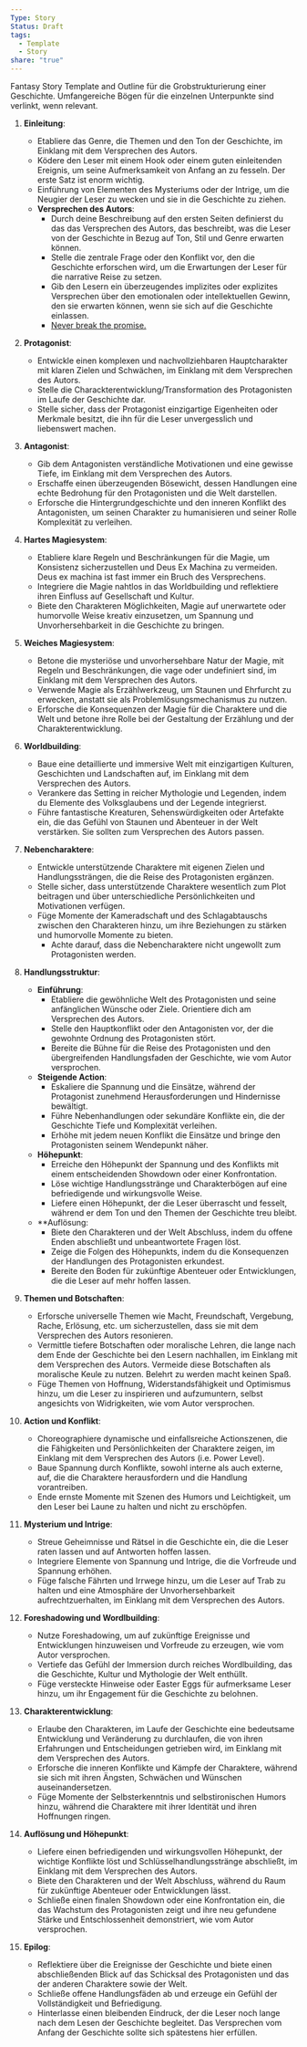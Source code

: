 ```yaml
---
Type: Story
Status: Draft
tags:
  - Template
  - Story
share: "true"
---
```


Fantasy Story Template and Outline für die Grobstrukturierung einer Geschichte. Umfangereiche Bögen für die einzelnen Unterpunkte sind verlinkt, wenn relevant. 

1. **Einleitung**:
   - Etabliere das Genre, die Themen und den Ton der Geschichte, im Einklang mit dem Versprechen des Autors.
   - Ködere den Leser mit einem Hook oder einem guten einleitenden Ereignis, um seine Aufmerksamkeit von Anfang an zu fesseln. Der erste Satz ist enorm wichtig. 
   - Einführung von Elementen des Mysteriums oder der Intrige, um die Neugier der Leser zu wecken und sie in die Geschichte zu ziehen.
   - **Versprechen des Autors**:
     - Durch deine Beschreibung auf den ersten Seiten definierst du das das Versprechen des Autors, das beschreibt, was die Leser von der Geschichte in Bezug auf Ton, Stil und Genre erwarten können.
     - Stelle die zentrale Frage oder den Konflikt vor, den die Geschichte erforschen wird, um die Erwartungen der Leser für die narrative Reise zu setzen.
     - Gib den Lesern ein überzeugendes implizites oder explizites Versprechen über den emotionalen oder intellektuellen Gewinn, den sie erwarten können, wenn sie sich auf die Geschichte einlassen.
     - <u>Never break the promise. </u>

2. **Protagonist**:
   - Entwickle einen komplexen und nachvollziehbaren Hauptcharakter mit klaren Zielen und Schwächen, im Einklang mit dem Versprechen des Autors.
   - Stelle die Charackterentwicklung/Transformation des Protagonisten im Laufe der Geschichte dar.
   - Stelle sicher, dass der Protagonist einzigartige Eigenheiten oder Merkmale besitzt, die ihn für die Leser unvergesslich und liebenswert machen.

3. **Antagonist**:
   - Gib dem Antagonisten verständliche Motivationen und eine gewisse Tiefe, im Einklang mit dem Versprechen des Autors.
   - Erschaffe einen überzeugenden Bösewicht, dessen Handlungen eine echte Bedrohung für den Protagonisten und die Welt darstellen.
   - Erforsche die Hintergrundgeschichte und den inneren Konflikt des Antagonisten, um seinen Charakter zu humanisieren und seiner Rolle Komplexität zu verleihen.

4. **Hartes Magiesystem**:
   - Etabliere klare Regeln und Beschränkungen für die Magie, um Konsistenz sicherzustellen und Deus Ex Machina zu vermeiden. Deus ex machina ist fast immer ein Bruch des Versprechens. 
   - Integriere die Magie nahtlos in das Worldbuilding und reflektiere ihren Einfluss auf Gesellschaft und Kultur.
   - Biete den Charakteren Möglichkeiten, Magie auf unerwartete oder humorvolle Weise kreativ einzusetzen, um Spannung und Unvorhersehbarkeit in die Geschichte zu bringen.

5. **Weiches Magiesystem**:
   - Betone die mysteriöse und unvorhersehbare Natur der Magie, mit Regeln und Beschränkungen, die vage oder undefiniert sind, im Einklang mit dem Versprechen des Autors.
   - Verwende Magie als Erzählwerkzeug, um Staunen und Ehrfurcht zu erwecken, anstatt sie als Problemlösungsmechanismus zu nutzen.
   - Erforsche die Konsequenzen der Magie für die Charaktere und die Welt und betone ihre Rolle bei der Gestaltung der Erzählung und der Charakterentwicklung.

6. **Worldbuilding**:
   - Baue eine detaillierte und immersive Welt mit einzigartigen Kulturen, Geschichten und Landschaften auf, im Einklang mit dem Versprechen des Autors.
   - Verankere das Setting in reicher Mythologie und Legenden, indem du Elemente des Volksglaubens und der Legende integrierst.
   - Führe fantastische Kreaturen, Sehenswürdigkeiten oder Artefakte ein, die das Gefühl von Staunen und Abenteuer in der Welt verstärken. Sie sollten zum Versprechen des Autors passen.

7. **Nebencharaktere**:
   - Entwickle unterstützende Charaktere mit eigenen Zielen und Handlungssträngen, die die Reise des Protagonisten ergänzen.
   - Stelle sicher, dass unterstützende Charaktere wesentlich zum Plot beitragen und über unterschiedliche Persönlichkeiten und Motivationen verfügen.
   - Füge Momente der Kameradschaft und des Schlagabtauschs zwischen den Charakteren hinzu, um ihre Beziehungen zu stärken und humorvolle Momente zu bieten.
	   - Achte darauf, dass die Nebencharaktere nicht ungewollt zum Protagonisten werden. 

8. **Handlungsstruktur**:
   - **Einführung**:
     - Etabliere die gewöhnliche Welt des Protagonisten und seine anfänglichen Wünsche oder Ziele. Orientiere dich am Versprechen des Autors.
     - Stelle den Hauptkonflikt oder den Antagonisten vor, der die gewohnte Ordnung des Protagonisten stört.
     - Bereite die Bühne für die Reise des Protagonisten und den übergreifenden Handlungsfaden der Geschichte, wie vom Autor versprochen.
   - **Steigende Action**:
     - Eskaliere die Spannung und die Einsätze, während der Protagonist zunehmend Herausforderungen und Hindernisse bewältigt.
     - Führe Nebenhandlungen oder sekundäre Konflikte ein, die der Geschichte Tiefe und Komplexität verleihen.
     - Erhöhe mit jedem neuen Konflikt die Einsätze und bringe den Protagonisten seinem Wendepunkt näher.
   - **Höhepunkt**:
     - Erreiche den Höhepunkt der Spannung und des Konflikts mit einem entscheidenden Showdown oder einer Konfrontation.
     - Löse wichtige Handlungsstränge und Charakterbögen auf eine befriedigende und wirkungsvolle Weise.
     - Liefere einen Höhepunkt, der die Leser überrascht und fesselt, während er dem Ton und den Themen der Geschichte treu bleibt.
   - **Auflösung:
     - Biete den Charakteren und der Welt Abschluss, indem du offene Enden abschließt und unbeantwortete Fragen löst.
     - Zeige die Folgen des Höhepunkts, indem du die Konsequenzen der Handlungen des Protagonisten erkundest.
     - Bereite den Boden für zukünftige Abenteuer oder Entwicklungen, die die Leser auf mehr hoffen lassen.

9. **Themen und Botschaften**:
   - Erforsche universelle Themen wie Macht, Freundschaft, Vergebung, Rache,  Erlösung, etc. um sicherzustellen, dass sie mit dem Versprechen des Autors resonieren.
   - Vermittle tiefere Botschaften oder moralische Lehren, die lange nach dem Ende der Geschichte bei den Lesern nachhallen, im Einklang mit dem Versprechen des Autors. Vermeide diese Botschaften als moralische Keule zu nutzen. Belehrt zu werden macht keinen Spaß. 
   - Füge Themen von Hoffnung, Widerstandsfähigkeit und Optimismus hinzu, um die Leser zu inspirieren und aufzumuntern, selbst angesichts von Widrigkeiten, wie vom Autor versprochen.

10. **Action und Konflikt**:
    - Choreographiere dynamische und einfallsreiche Actionszenen, die die Fähigkeiten und Persönlichkeiten der Charaktere zeigen, im Einklang mit dem Versprechen des Autors (i.e. Power Level).
    - Baue Spannung durch Konflikte, sowohl interne als auch externe, auf, die die Charaktere herausfordern und die Handlung vorantreiben.
    - Ende ernste Momente mit Szenen des Humors und Leichtigkeit, um den Leser bei Laune zu halten und nicht zu erschöpfen. 

11. **Mysterium und Intrige**:
    - Streue Geheimnisse und Rätsel in die Geschichte ein, die die Leser raten lassen und auf Antworten hoffen lassen.
    - Integriere Elemente von Spannung und Intrige, die die Vorfreude und Spannung erhöhen.
    - Füge falsche Fährten und Irrwege hinzu, um die Leser auf Trab zu halten und eine Atmosphäre der Unvorhersehbarkeit aufrechtzuerhalten, im Einklang mit dem Versprechen des Autors.

12. **Foreshadowing und Wordlbuilding**:
    - Nutze Foreshadowing, um auf zukünftige Ereignisse und Entwicklungen hinzuweisen und Vorfreude zu erzeugen, wie vom Autor versprochen.
    - Vertiefe das Gefühl der Immersion durch reiches Wordlbuilding, das die Geschichte, Kultur und Mythologie der Welt enthüllt.
    - Füge versteckte Hinweise oder Easter Eggs für aufmerksame Leser hinzu, um ihr Engagement für die Geschichte zu belohnen.

13. **Charakterentwicklung**:
    - Erlaube den Charakteren, im Laufe der Geschichte eine bedeutsame Entwicklung und Veränderung zu durchlaufen, die von ihren Erfahrungen und Entscheidungen getrieben wird, im Einklang mit dem Versprechen des Autors.
    - Erforsche die inneren Konflikte und Kämpfe der Charaktere, während sie sich mit ihren Ängsten, Schwächen und Wünschen auseinandersetzen.
    - Füge Momente der Selbsterkenntnis und selbstironischen Humors hinzu, während die Charaktere mit ihrer Identität und ihren Hoffnungen ringen.

14. **Auflösung und Höhepunkt**:
    - Liefere einen befriedigenden und wirkungsvollen Höhepunkt, der wichtige Konflikte löst und Schlüsselhandlungsstränge abschließt, im Einklang mit dem Versprechen des Autors.
    - Biete den Charakteren und der Welt Abschluss, während du Raum für zukünftige Abenteuer oder Entwicklungen lässt.
    - Schließe einen finalen Showdown oder eine Konfrontation ein, die das Wachstum des Protagonisten zeigt und ihre neu gefundene Stärke und Entschlossenheit demonstriert, wie vom Autor versprochen.

15. **Epilog**:
    - Reflektiere über die Ereignisse der Geschichte und biete einen abschließenden Blick auf das Schicksal des Protagonisten und das der anderen Charaktere sowie der Welt.
    - Schließe offene Handlungsfäden ab und erzeuge ein Gefühl der Vollständigkeit und Befriedigung.
    - Hinterlasse einen bleibenden Eindruck, der die Leser noch lange nach dem Lesen der Geschichte begleitet. Das Versprechen vom Anfang der Geschichte sollte sich spätestens hier erfüllen. 